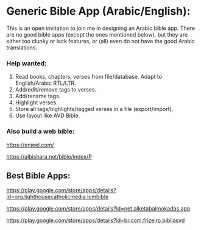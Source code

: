 # Generic Bible App (Arabic/English):

This is an open invitation to join me in designing an Arabic bible app. There are no good bible apps (except the ones mentioned below), but they are either too clunky or lack features, or (all) even do not have the good Arabic translations.

### Help wanted:

1. Read books, chapters, verses from file/database. Adapt to English/Arabic RTL/LTR.
2. Add/edit/remove tags to verses.
3. Add/rename tags.
4. Highlight verses.
5. Store all tags/highlights/tagged verses in a file (export/import).
6. Use layout like AVD Bible.

### Also build a web bible:
https://enjeel.com/

https://albishara.net/bible/index/P

## Best Bible Apps:
https://play.google.com/store/apps/details?id=org.lighthousecatholicmedia.lcmbible

https://play.google.com/store/apps/details?id=net.alketabalmokadas.app

https://play.google.com/store/apps/details?id=br.com.frizeiro.bibliasvd
